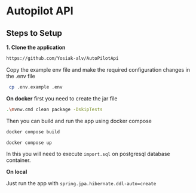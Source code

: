 # Autopilot API


## Steps to Setup

**1. Clone the application**

```bash
https://github.com/Yosiak-alv/AutoPilotApi
```
Copy the example env file and make the required configuration changes in the .env file
```bash
 cp .env.example .env
```
**On docker**
first you need to create the jar file
```bash
.\mvnw.cmd clean package -DskipTests
```
Then you can build and run the app using docker compose
```bash
docker compose build
```
```bash
docker compose up
```
In this you will need to execute `import.sql` on postgresql database container.

**On local**

Just run the app with `spring.jpa.hibernate.ddl-auto=create`